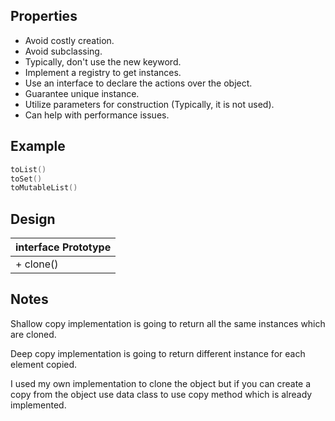 ## Properties

* Avoid costly creation.
* Avoid subclassing.
* Typically, don't use the new keyword.
* Implement a registry to get instances.
* Use an interface to declare the actions over the object.
* Guarantee unique instance. 
* Utilize parameters for construction (Typically, it is not used).
* Can help with performance issues.

## Example
 
```kotlin
toList()
toSet()
toMutableList()
```

## Design

| interface Prototype|
|----| 
| + clone()|

 ## Notes
  
Shallow copy implementation is going to return all the same instances which are cloned.
 
Deep copy implementation is going to return different instance for each element copied. 

I used my own implementation to clone the object but if you can create a copy from the object
use data class to use copy method which is already implemented. 
